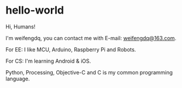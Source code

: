 # hello-world

Hi, Humans!

I'm weifengdq, you can contact me with E-mail: weifengdq@163.com.

For EE: I like MCU, Arduino, Raspberry Pi and Robots.

For CS: I'm learning Android & iOS.

Python, Processing, Objective-C and C is my common programming language.
